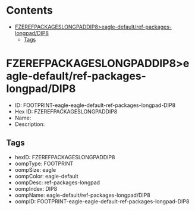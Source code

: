 



Contents
========

* [FZEREFPACKAGESLONGPADDIP8>eagle-default/ref-packages-longpad/DIP8](#fzerefpackageslongpaddip8eagle-defaultref-packages-longpaddip8)
	* [Tags](#tags)

# FZEREFPACKAGESLONGPADDIP8>eagle-default/ref-packages-longpad/DIP8

- ID: FOOTPRINT-eagle-eagle-default-ref-packages-longpad-DIP8
- Hex ID: FZEREFPACKAGESLONGPADDIP8
- Name: 
- Description: 

## Tags

- hexID: FZEREFPACKAGESLONGPADDIP8
- oompType: FOOTPRINT
- oompSize: eagle
- oompColor: eagle-default
- oompDesc: ref-packages-longpad
- oompIndex: DIP8
- oompName: eagle-default/ref-packages-longpad/DIP8
- oompID: FOOTPRINT-eagle-eagle-default-ref-packages-longpad-DIP8
